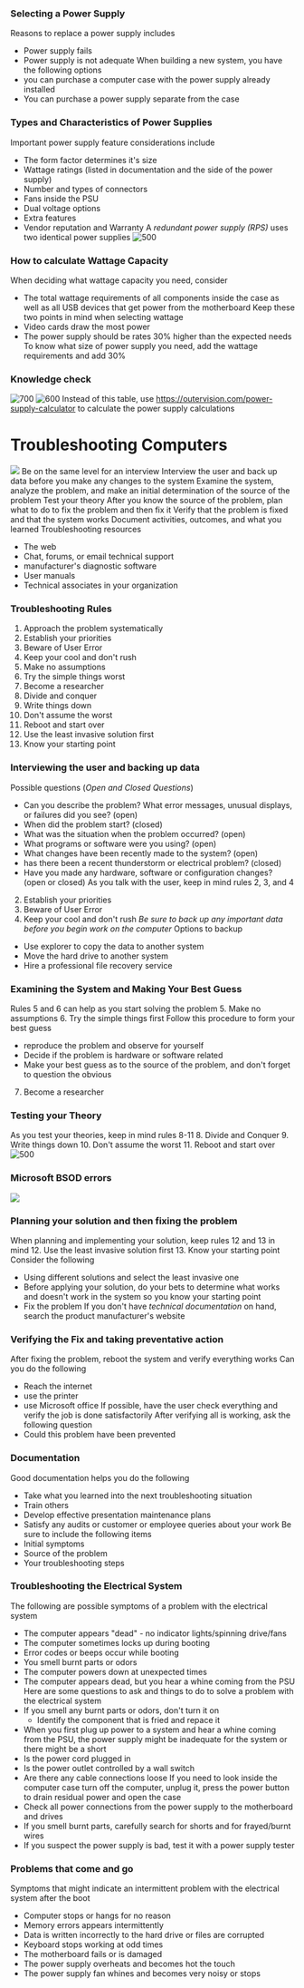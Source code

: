 ### Selecting a Power Supply
Reasons to replace a power supply includes
- Power supply fails
- Power supply is not adequate
When building a new system, you have the following options
- you can purchase a computer case with the power supply already installed
- You can purchase a power supply separate from the case
### Types and Characteristics of Power Supplies
Important power supply feature considerations include
- The form factor determines it's size
- Wattage ratings (listed in documentation and the side of the power supply)
- Number and types of connectors
- Fans inside the PSU
- Dual voltage options
- Extra features
- Vendor reputation and Warranty
A *redundant power supply (RPS)* uses two identical power supplies
![500](Pasted%20image%2020240124101702.png)
### How to calculate Wattage Capacity
When deciding what wattage capacity you need, consider
- The total wattage requirements of all components inside the case as well as all USB devices that get power from the motherboard
Keep these two points in mind when selecting wattage
- Video cards draw the most power
- The power supply should be rates 30% higher than the expected needs
To know what size of power supply you need, add the wattage requirements and add 30%
### Knowledge check
![700](Pasted%20image%2020240124101958.png)
![600](Pasted%20image%2020240124102055.png)
Instead of this table, use https://outervision.com/power-supply-calculator to calculate the power supply calculations
# Troubleshooting Computers
![](Pasted%20image%2020240124102330.png)
Be on the same level for an interview
Interview the user and back up data before you make any changes to the system
Examine the system, analyze the problem, and make an initial determination of the source of the problem
Test your theory
After you know the source of the problem, plan what to do to fix the problem and then fix it
Verify that the problem is fixed and that the system works
Document activities, outcomes, and what you learned
Troubleshooting resources
- The web
- Chat, forums, or email technical support
- manufacturer's diagnostic software
- User manuals
- Technical associates in your organization
### Troubleshooting Rules
1. Approach the problem systematically
2. Establish your priorities
3. Beware of User Error
4. Keep your cool and don't rush
5. Make no assumptions
6. Try the simple things worst
7. Become a researcher
8. Divide and conquer
9. Write things down
10. Don't assume the worst
11. Reboot and start over
12. Use the least invasive solution first
13. Know your starting point
### Interviewing the user and backing up data
Possible questions (*Open and Closed Questions*)
- Can you describe the problem? What error messages, unusual displays, or failures did you see? (open)
- When did the problem start? (closed)
- What was the situation when the problem occurred? (open)
- What programs or software were you using? (open)
- What changes have been recently made to the system? (open)
- has there been a recent thunderstorm or electrical problem? (closed)
- Have you made any hardware, software or configuration changes? (open or closed)
As you talk with the user, keep in mind rules 2, 3, and 4
2. Establish your priorities
3. Beware of User Error
4. Keep your cool and don't rush
*Be sure to back up any important data before you begin work on the computer*
Options to backup
- Use explorer to copy the data to another system
- Move the hard drive to another system
- Hire a professional file recovery service
### Examining the System and Making Your Best Guess
Rules 5 and 6 can help as you start solving the problem
5. Make no assumptions
6. Try the simple things first
Follow this procedure to form your best guess
- reproduce the problem and observe for yourself
- Decide if the problem is hardware or software related
- Make your best guess as to the source of the problem, and don't forget to question the obvious
7. Become a researcher
### Testing your Theory
As you test your theories, keep in mind rules 8-11
8. Divide and Conquer
9. Write things down
10. Don't assume the worst
11. Reboot and start over
![500](Pasted%20image%2020240124112118.png)
### Microsoft BSOD errors
![](Pasted%20image%2020240124112520.png)
### Planning your solution and then fixing the problem
When planning and implementing your solution, keep rules 12 and 13 in mind
12. Use the least invasive solution first
13. Know your starting point
Consider the following
- Using different solutions and select the least invasive one
- Before applying your solution, do your bets to determine what works and doesn't work in the system so you know your starting point
- Fix the problem
If you don't have *technical documentation* on hand, search the product manufacturer's website
### Verifying the Fix and taking preventative action
After fixing the problem, reboot the system and verify everything works
Can you do the following
- Reach the internet
- use the printer
- use Microsoft office
If possible, have the user check everything and verify the job is done satisfactorily
After verifying all is working, ask the following question
- Could this problem have been prevented
### Documentation
Good documentation helps you do the following
- Take what you learned into the next troubleshooting situation
- Train others
- Develop effective presentation maintenance plans
- Satisfy any audits or customer or employee queries about your work
Be sure to include the following items
- Initial symptoms
- Source of the problem
- Your troubleshooting steps
### Troubleshooting the Electrical System
The following are possible symptoms of a problem with the electrical system
- The computer appears "dead" - no indicator lights/spinning drive/fans
- The computer sometimes locks up during booting
- Error codes or beeps occur while booting
- You smell burnt parts or odors
- The computer powers down at unexpected times
- The computer appears dead, but you hear a whine coming from the PSU
Here are some questions to ask and things to do to solve a problem with the electrical system
- If you smell any burnt parts or odors, don't turn it on
	- Identify the component that is fried and repace it
- When you first plug up power to a system and hear a whine coming from the PSU, the power supply might be inadequate for the system or there might be a short
- Is the power cord plugged in
- Is the power outlet controlled by a wall switch
- Are there any cable connections loose
If you need to look inside the computer case turn off the computer, unplug it, press the power button to drain residual power and open the case
- Check all power connections from the power supply to the motherboard and drives
- If you smell burnt parts, carefully search for shorts and for frayed/burnt wires
- If you suspect the power supply is bad, test it with a power supply tester
### Problems that come and go
Symptoms that might indicate an intermittent problem with the electrical system after the boot
- Computer stops or hangs for no reason
- Memory errors appears intermittently
- Data is written incorrectly to the hard drive or files are corrupted
- Keyboard stops working at odd times
- The motherboard fails or is damaged
- The power supply overheats and becomes hot the touch
- The power supply fan whines and becomes very noisy or stops